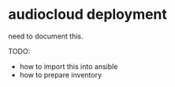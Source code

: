# audiocloud deployment

need to document this.

TODO:

- how to import this into ansible
- how to prepare inventory
